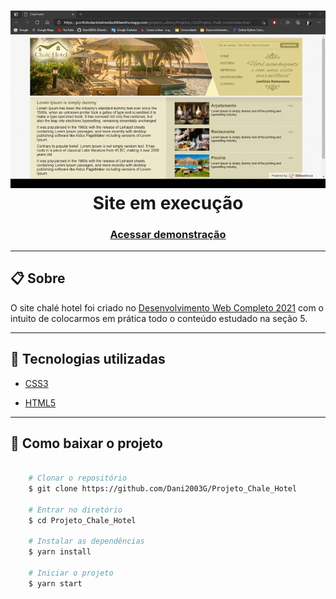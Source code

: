 <h1 align="center">
    <img src="gif/chale_hotel.gif"> 
    <br>
    <figcaption>Site em execução</figcaption>
</h1>

<h3 align="center">
    <a href="https://portfoliodanielalmeida.000webhostapp.com/projetos_udemy/Projetos_CSS/Projeto_Chal%C3%A9_Hotel/index.html">Acessar demonstração</a>
</h3>

---

## 📋 Sobre 
O site chalé hotel foi criado no [Desenvolvimento Web Completo 2021](https://www.udemy.com/course/web-completo/) com o intuito de colocarmos em prática todo o conteúdo estudado na seção 5.

---

## 🚀 Tecnologias utilizadas

- [CSS3](https://www.w3schools.com/css/default.asp)

- [HTML5](https://www.w3schools.com/html/default.asp)

---

## 📁 Como baixar o projeto

```bash

    # Clonar o repositório
    $ git clone https://github.com/Dani2003G/Projeto_Chale_Hotel

    # Entrar no diretório
    $ cd Projeto_Chale_Hotel

    # Instalar as dependências
    $ yarn install

    # Iniciar o projeto
    $ yarn start

```
 